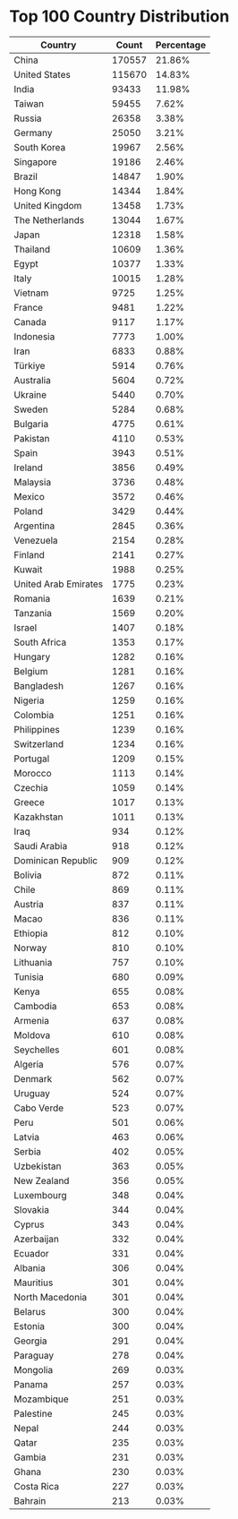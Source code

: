 # Top 100 Country Distribution
| Country | Count | Percentage |
|----|----|----|
| China | 170557 | 21.86% |
| United States | 115670 | 14.83% |
| India | 93433 | 11.98% |
| Taiwan | 59455 | 7.62% |
| Russia | 26358 | 3.38% |
| Germany | 25050 | 3.21% |
| South Korea | 19967 | 2.56% |
| Singapore | 19186 | 2.46% |
| Brazil | 14847 | 1.90% |
| Hong Kong | 14344 | 1.84% |
| United Kingdom | 13458 | 1.73% |
| The Netherlands | 13044 | 1.67% |
| Japan | 12318 | 1.58% |
| Thailand | 10609 | 1.36% |
| Egypt | 10377 | 1.33% |
| Italy | 10015 | 1.28% |
| Vietnam | 9725 | 1.25% |
| France | 9481 | 1.22% |
| Canada | 9117 | 1.17% |
| Indonesia | 7773 | 1.00% |
| Iran | 6833 | 0.88% |
| Türkiye | 5914 | 0.76% |
| Australia | 5604 | 0.72% |
| Ukraine | 5440 | 0.70% |
| Sweden | 5284 | 0.68% |
| Bulgaria | 4775 | 0.61% |
| Pakistan | 4110 | 0.53% |
| Spain | 3943 | 0.51% |
| Ireland | 3856 | 0.49% |
| Malaysia | 3736 | 0.48% |
| Mexico | 3572 | 0.46% |
| Poland | 3429 | 0.44% |
| Argentina | 2845 | 0.36% |
| Venezuela | 2154 | 0.28% |
| Finland | 2141 | 0.27% |
| Kuwait | 1988 | 0.25% |
| United Arab Emirates | 1775 | 0.23% |
| Romania | 1639 | 0.21% |
| Tanzania | 1569 | 0.20% |
| Israel | 1407 | 0.18% |
| South Africa | 1353 | 0.17% |
| Hungary | 1282 | 0.16% |
| Belgium | 1281 | 0.16% |
| Bangladesh | 1267 | 0.16% |
| Nigeria | 1259 | 0.16% |
| Colombia | 1251 | 0.16% |
| Philippines | 1239 | 0.16% |
| Switzerland | 1234 | 0.16% |
| Portugal | 1209 | 0.15% |
| Morocco | 1113 | 0.14% |
| Czechia | 1059 | 0.14% |
| Greece | 1017 | 0.13% |
| Kazakhstan | 1011 | 0.13% |
| Iraq | 934 | 0.12% |
| Saudi Arabia | 918 | 0.12% |
| Dominican Republic | 909 | 0.12% |
| Bolivia | 872 | 0.11% |
| Chile | 869 | 0.11% |
| Austria | 837 | 0.11% |
| Macao | 836 | 0.11% |
| Ethiopia | 812 | 0.10% |
| Norway | 810 | 0.10% |
| Lithuania | 757 | 0.10% |
| Tunisia | 680 | 0.09% |
| Kenya | 655 | 0.08% |
| Cambodia | 653 | 0.08% |
| Armenia | 637 | 0.08% |
| Moldova | 610 | 0.08% |
| Seychelles | 601 | 0.08% |
| Algeria | 576 | 0.07% |
| Denmark | 562 | 0.07% |
| Uruguay | 524 | 0.07% |
| Cabo Verde | 523 | 0.07% |
| Peru | 501 | 0.06% |
| Latvia | 463 | 0.06% |
| Serbia | 402 | 0.05% |
| Uzbekistan | 363 | 0.05% |
| New Zealand | 356 | 0.05% |
| Luxembourg | 348 | 0.04% |
| Slovakia | 344 | 0.04% |
| Cyprus | 343 | 0.04% |
| Azerbaijan | 332 | 0.04% |
| Ecuador | 331 | 0.04% |
| Albania | 306 | 0.04% |
| Mauritius | 301 | 0.04% |
| North Macedonia | 301 | 0.04% |
| Belarus | 300 | 0.04% |
| Estonia | 300 | 0.04% |
| Georgia | 291 | 0.04% |
| Paraguay | 278 | 0.04% |
| Mongolia | 269 | 0.03% |
| Panama | 257 | 0.03% |
| Mozambique | 251 | 0.03% |
| Palestine | 245 | 0.03% |
| Nepal | 244 | 0.03% |
| Qatar | 235 | 0.03% |
| Gambia | 231 | 0.03% |
| Ghana | 230 | 0.03% |
| Costa Rica | 227 | 0.03% |
| Bahrain | 213 | 0.03% |

